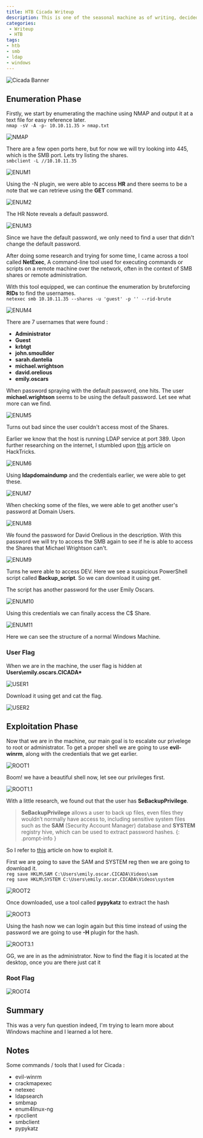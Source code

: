 ```yaml
---
title: HTB Cicada Writeup
description: This is one of the seasonal machine as of writing, decided to do this as a practice during my free time. This is a Windows machine and the difficulty is Easy.
categories:
 - Writeup
 - HTB
tags:
- htb
- smb
- ldap
- windows
---
```


![Cicada Banner](/assets/img/htb-cicada-2024/Cicada.png)


## Enumeration Phase

Firstly, we start by enumerating the machine using NMAP and output it at a text file for easy reference later. 
<br> `nmap -sV -A -p- 10.10.11.35 > nmap.txt`

![NMAP](/assets/img/htb-cicada-2024/nmap.png)

There are a few open ports here, but for now we will try looking into 445, which is the SMB port. Lets try listing the shares.
 <br> `smbclient -L //10.10.11.35`

![ENUM1](/assets/img/htb-cicada-2024/enum1.png)

Using the -N plugin, we were able to access **HR** and there seems to be a note that we can retrieve using the **GET** command.

![ENUM2](/assets/img/htb-cicada-2024/enum2.png)

The HR Note reveals a default password.

![ENUM3](/assets/img/htb-cicada-2024/enum3.png)

Since we have the default password, we only need to find a user that didn't change the default password.

After doing some research and trying for some time, I came across a tool called **NetExec**, A command-line tool used for executing commands or scripts on a remote machine over the network, often in the context of SMB shares or remote administration. 

With this tool equipped, we can continue the enumeration by bruteforcing **RIDs** to find the usernames.
<br> `netexec smb 10.10.11.35 --shares -u 'guest' -p '' --rid-brute` 

![ENUM4](/assets/img/htb-cicada-2024/enum4.png)

There are 7 usernames that were found :
- **Administrator**
- **Guest**
- **krbtgt**
- **john.smoullder**
- **sarah.dantelia**
- **michael.wrightson**
- **david.orelious**
- **emily.oscars**

When password spraying with the default password, one hits. The user **michael.wrightson** seems to be using the default password. Let see what more can we find.

![ENUM5](/assets/img/htb-cicada-2024/enum5.png)

Turns out bad since the user couldn't access most of the Shares. 

Earlier we know that the host is running LDAP service at port 389. Upon further researching on the internet, I stumbled upon [this](https://book.hacktricks.xyz/network-services-pentesting/pentesting-ldap) article on HackTricks.


![ENUM6](/assets/img/htb-cicada-2024/enum6.png)

Using **ldapdomaindump** and the credentials earlier, we were able to get these.

![ENUM7](/assets/img/htb-cicada-2024/enum7.png)

When checking some of the files, we were able to get another user's password at Domain Users.

![ENUM8](/assets/img/htb-cicada-2024/enum8.png)

We found the password for David Orelious in the description. With this password we will try to access the SMB again to see if he is able to access the Shares that Michael Wrightson can't.

![ENUM9](/assets/img/htb-cicada-2024/enum9.png)

Turns he were able to access DEV. Here we see a suspicious PowerShell script called **Backup_script**. So we can download it using get.

The script has another password for the user Emily Oscars.

![ENUM10](/assets/img/htb-cicada-2024/enum10.png)

Using this credentials we can finally access the C$ Share.

![ENUM11](/assets/img/htb-cicada-2024/enum11.png)

Here we can see the structure of a normal Windows Machine.

### User Flag

When we are in the machine, the user flag is hidden at **Users\emily.oscars.CICADA\***

![USER1](/assets/img/htb-cicada-2024/user1.png)

Download it using get and cat the flag.

![USER2](/assets/img/htb-cicada-2024/user2.png)

## Exploitation Phase

Now that we are in the machine, our main goal is to escalate our privelege to root or administrator. To get a proper shell we are going to use **evil-winrm**, along with the credentials that we get earlier.

![ROOT1](/assets/img/htb-cicada-2024/root1.png)

Boom! we have a beautiful shell now, let see our privileges first.

![ROOT1.1](/assets/img/htb-cicada-2024/root1.1.png)

With a little research, we found out that the user has **SeBackupPrivilege**.
 
> **SeBackupPrivilege** allows a user to back up files, even files they wouldn’t normally have access to, including sensitive system files such as the **SAM** (Security Account Manager) database and **SYSTEM** registry hive, which can be used to extract password hashes. 
{: .prompt-info }

So I refer to [this](https://www.hackingarticles.in/windows-privilege-escalation-sebackupprivilege/) article on how to exploit it.

First we are going to save the SAM and SYSTEM reg then we are going to download it.
<br> `reg save HKLM\SAM C:\Users\emily.oscar.CICADA\Videos\sam` 
<br>`reg save HKLM\SYSTEM C:\Users\emily.oscar.CICADA\Videos\system` 

![ROOT2](/assets/img/htb-cicada-2024/root2.png)

Once downloaded, use a tool called **pypykatz** to extract the hash

![ROOT3](/assets/img/htb-cicada-2024/root3.png)

Using the hash now we can login again but this time instead of using the password we are going to use **-H** plugin for the hash.

![ROOT3.1](/assets/img/htb-cicada-2024/root3.1.png)

GG, we are in as the administrator. Now to find the flag it is located at the desktop, once you are there just cat it

### Root Flag

![ROOT4](/assets/img/htb-cicada-2024/root4.png)

## Summary
This was a very fun question indeed, I'm trying to learn more about Windows machine and I learned a lot here.

## Notes
Some commands / tools that I used for Cicada :
- evil-winrm
- crackmapexec
- netexec
- ldapsearch
- smbmap
- enum4linux-ng
- rpcclient
- smbclient
- pypykatz